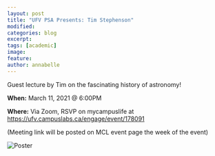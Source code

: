 ```yaml
---
layout: post
title: "UFV PSA Presents: Tim Stephenson"
modified:
categories: blog
excerpt: 
tags: [academic]
image:
feature:  
author: annabelle
---
```


Guest lecture by Tim on the fascinating history of astronomy!

<b>When:</b> March 11, 2021 @ 6:00PM

<b>Where:</b> Via Zoom, RSVP on mycampuslife at <a href="https://ufv.campuslabs.ca/engage/event/178091">https://ufv.campuslabs.ca/engage/event/178091</a>

(Meeting link will be posted on MCL event page the week of the event)

![Poster](http://www.ufvpsa.com/images/HistoryofAstroPOSTER.jpg)